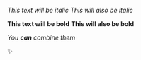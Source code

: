 *This text will be italic*
_This will also be italic_

**This text will be bold**
__This will also be bold__

_You **can** combine them_

:sparkles:
